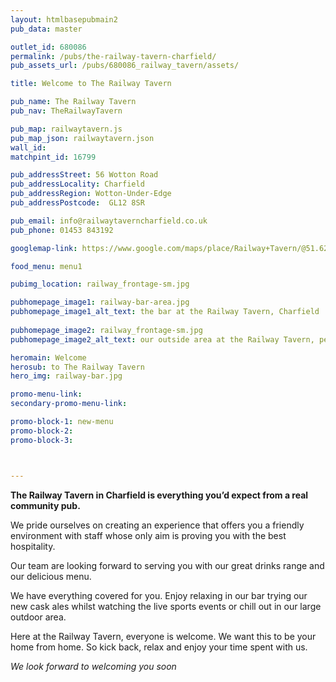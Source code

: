 ```yaml
---
layout: htmlbasepubmain2
pub_data: master

outlet_id: 680086
permalink: /pubs/the-railway-tavern-charfield/
pub_assets_url: /pubs/680086_railway_tavern/assets/

title: Welcome to The Railway Tavern

pub_name: The Railway Tavern
pub_nav: TheRailwayTavern

pub_map: railwaytavern.js
pub_map_json: railwaytavern.json
wall_id:
matchpint_id: 16799

pub_addressStreet: 56 Wotton Road
pub_addressLocality: Charfield
pub_addressRegion: Wotton-Under-Edge
pub_addressPostcode:  GL12 8SR

pub_email: info@railwaytaverncharfield.co.uk
pub_phone: 01453 843192

googlemap-link: https://www.google.com/maps/place/Railway+Tavern/@51.629687,-2.396817,16z/data=!4m5!3m4!1s0x48719f3b0c15e613:0x356bde9dbc766463!8m2!3d51.629248!4d-2.399119?hl=en-GB

food_menu: menu1

pubimg_location: railway_frontage-sm.jpg 

pubhomepage_image1: railway-bar-area.jpg
pubhomepage_image1_alt_text: the bar at the Railway Tavern, Charfield
 
pubhomepage_image2: railway_frontage-sm.jpg
pubhomepage_image2_alt_text: our outside area at the Railway Tavern, perfect when the sun shines

heromain: Welcome
herosub: to The Railway Tavern
hero_img: railway-bar.jpg

promo-menu-link:
secondary-promo-menu-link:

promo-block-1: new-menu
promo-block-2: 
promo-block-3: 



---
```


**The Railway Tavern in Charfield is everything you’d expect from a real community pub.**

We pride ourselves on creating an experience that offers you a friendly environment with staff whose only aim is proving you with the best hospitality.

Our team are looking forward to serving you with our great drinks range and our delicious menu.

We have everything covered for you. Enjoy relaxing in our bar trying our new cask ales whilst watching the live sports events or chill out in our large outdoor area.

Here at the Railway Tavern, everyone is welcome. We want this to be your home from home. So kick back, relax and enjoy your time spent with us.

*We look forward to welcoming you soon*
